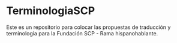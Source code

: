 # TerminologiaSCP

Este es un repositorio para colocar las propuestas de traducción y terminología para la Fundación SCP - Rama hispanohablante.
